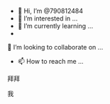 - 👋 Hi, I’m @790812484
- 👀 I’m interested in ...
- 🌱 I’m currently learning ...
- 
💞️ I’m looking to collaborate on ...
- 📫 How to reach me ...

<!---
790812484/790812484 is a ✨ special ✨ repository because its `README.md` (this file) appears on your GitHub profile.
You can click the Preview link to take a look at your changes.
--->拜拜
我
